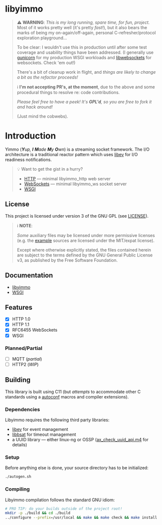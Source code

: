 # libyimmo

> :warning: **WARNING**: _This is my long running, spare time, for fun,
> project._ Most of it works pretty well (it's pretty _fast!_), but it also
> bears the marks of being my on-again/off-again, personal C-refresher/protocol
> exploration playground...
>
> To be clear: I wouldn't use this in production until after some test coverage
> and usability things have been addressed.
> (I generally use [gunicorn](https://gunicorn.org/) for my production WSGI workloads and
> [libwebsockets](https://corewebsockets.org/) for websockets. Check 'em out!)
>
> There's a bit of cleanup work in flight, and _things are likely to change a
> bit as the refactor proceeds!_
>
> :information_source: **I'm not accepting PR's, at the moment**, due to the
> above and some procedural things to resolve re: code contributions.
>
> _Please feel free to have a peek! It's **GPL'd**, so you are free to fork
> it and hack around!_
>
> (Just mind the cobwebs).

# Introduction
Yimmo (<i><b>Y</b>up, <b>I</b> <b>M</b>ade <b>M</b>y <b>O</b>wn</i>) is a
streaming socket framework. The I/O architecture is a traditional reactor
pattern which uses [libev](http://software.schmorp.de/pkg/coreev.html) for I/O readiness notifications.

> :bulb: Want to get the gist in a hurry?
>
> - [HTTP](./example/doc/HTTP.md) — minimal libyimmo_http web server
> - [WebSockets](./example/doc/WS.md) — minimal libyimmo_ws socket server
> - [WSGI](http://blog.yimmo.org/yimmo/wsgi/index.html)

## License

This project is licensed under version 3 of the GNU GPL (see [LICENSE](./LICENSE)).

> :information_source: **NOTE**:
>
> _Some_ auxiliary files may be licensed under more
> permissive licenses (e.g. the [example](./example) sources are licensed under the
> MIT/expat license).
>
> Except where otherwise explicitly stated, the files contained herein are
> subject to the terms defined by the GNU General Public License v3, as
> published by the Free Software Foundation.

## Documentation

 - [libyimmo](http://blog.yimmo.org/yimmo/index.html)
 - [WSGI](http://blog.yimmo.org/yimmo/wsgi/index.html)

## Features

 - [x] HTTP 1.0
 - [x] HTTP 1.1
 - [x] RFC6455 WebSockets
 - [x] WSGI

### Planned/Partial

 - [ ] MQTT (_partial_)
 - [ ] HTTP2 (_WIP_)

## Building

This library is built using C11 (but _attempts_ to accommodate other C standards
using a [autoconf](https://www.gnu.org/software/autoconf/Libyimmo) macros and
compiler extensions).

### Dependencies

Libyimmo requires the following third party libraries:
 - [libev](http://software.schmorp.de/pkg/coreev.html) for event management
 - [libbsat](https://github.com/andrew-canaday/corebsat) for timeout management
 - a UUID library — either linux-ng or OSSP ([ax_check_uuid_api.m4](./m4/ax_check_uuid_api.m4) for details)


### Setup

Before anything else is done, your source directory has to be initialized:

```bash
./autogen.sh
```

### Compiling
Libyimmo compilation follows the standard GNU idiom:

```bash
# PRO TIP: do your builds outside of the project root!
mkdir -p ./build && cd ./build
../configure --prefix=/usr/local && make && make check && make install
```

